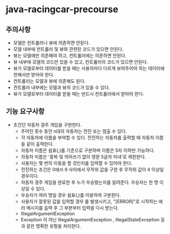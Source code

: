 # java-racingcar-precourse

## 주의사항

- 모델은 컨트롤러나 뷰에 의존하면 안된다.
- 모델 내부에 컨트롤러 및 뷰와 관련된 코드가 있으면 안된다.
- 뷰는 모델에만 의존해야 하고, 컨트롤러에는 의존하면 안된다.
- 뷰 내부에 모델의 코드만 있을 수 있고, 컨트롤러의 코드가 있으면 안된다.
- 뷰가 모델로부터 데이터를 받을 때는 사용자마다 다르게 보여주어야 하는 데이터에 한해서만 받아야 한다.
- 컨트롤러는 모델과 뷰에 의존해도 된다.
- 컨트롤러 내부에는 모델과 뷰의 코드가 있을 수 있다.
- 뷰가 모델로부터 데이터를 받을 때는 반드시 컨트롤러에서 받아야 한다.

## 기능 요구사항

- 초간단 자동차 경주 게임을 구현한다.
    - 주어진 횟수 동안 n대의 자동차는 전진 또는 멈출 수 있다.
    - 각 자동차에 이름을 부여할 수 있다. 전진하는 자동차를 출력할 때 자동차 이름을 같이 출력한다.
    - 자동차 이름은 쉼표(,)를 기준으로 구분하며 이름은 5자 이하만 가능하다.
    - 자동차 이름은 '중복 및 띄어쓰기 없이 영문 5글자 이내'로 제한한다.
    - 사용자는 몇 번의 이동을 할 것인지를 입력할 수 있어야 한다.
    - 전진하는 조건은 0에서 9 사이에서 무작위 값을 구한 후 무작위 값이 4 이상일 경우이다.
    - 자동차 경주 게임을 완료한 후 누가 우승했는지를 알려준다. 우승자는 한 명 이상일 수 있다.
    - 우승자가 여러 명일 경우 쉼표(,)를 이용하여 구분한다.
    - 사용자가 잘못된 값을 입력할 경우 를 발생시키고, "[ERROR]"로 시작하는 에러 메시지를 출력 후 그 부분부터 입력을 다시 받는다.
    - IllegalArgumentException
    - Exception 이 아닌 IllegalArgumentException , IllegalStateException 등과 같은 명확한 유형을 처리한다.